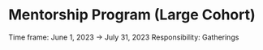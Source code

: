 # Mentorship Program (Large Cohort)

Time frame: June 1, 2023 → July 31, 2023
Responsibility: Gatherings